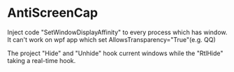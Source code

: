 # AntiScreenCap
Inject code "SetWindowDisplayAffinity" to every process which has window. It can't work on wpf app which set AllowsTransparency="True"(e.g. QQ)

The project "Hide" and "Unhide" hook current windows while the "RtlHide" taking a real-time hook. 
